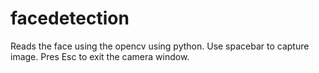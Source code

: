 # facedetection

Reads the face using the opencv using python.
Use spacebar to capture image. 
Pres Esc to exit the camera window.
